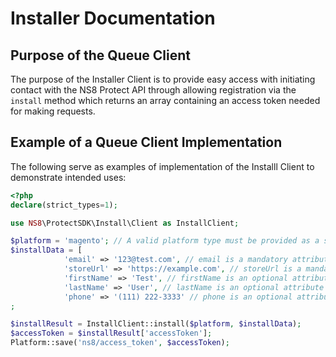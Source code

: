 # Installer Documentation

## Purpose of the Queue Client

The purpose of the Installer Client is to provide easy access with initiating
contact with the NS8 Protect API through allowing registration via the
`install` method which returns an array containing an access token needed for
making requests.

## Example of a Queue Client Implementation

The following serve as examples of implementation of the
Installl Client to demonstrate intended uses:

```php
<?php
declare(strict_types=1);

use NS8\ProtectSDK\Install\Client as InstallClient;

$platform = 'magento'; // A valid platform type must be provided as a string
$installData = [
            'email' => '123@test.com', // email is a mandatory attribute
            'storeUrl' => 'https://example.com', // storeUrl is a mandatory attribute
            'firstName' => 'Test', // firstName is an optional attribute
            'lastName' => 'User', // lastName is an optional attribute
            'phone' => '(111) 222-3333' // phone is an optional attribute
;

$installResult = InstallClient::install($platform, $installData);
$accessToken = $installResult['accessToken'];
Platform::save('ns8/access_token', $accessToken);
```
